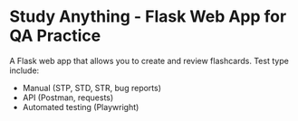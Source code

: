 # Study Anything - Flask Web App for QA Practice
A Flask web app that allows you to create and review flashcards.
Test type include:
- Manual (STP, STD, STR, bug reports)
- API (Postman, requests)
- Automated testing (Playwright)
